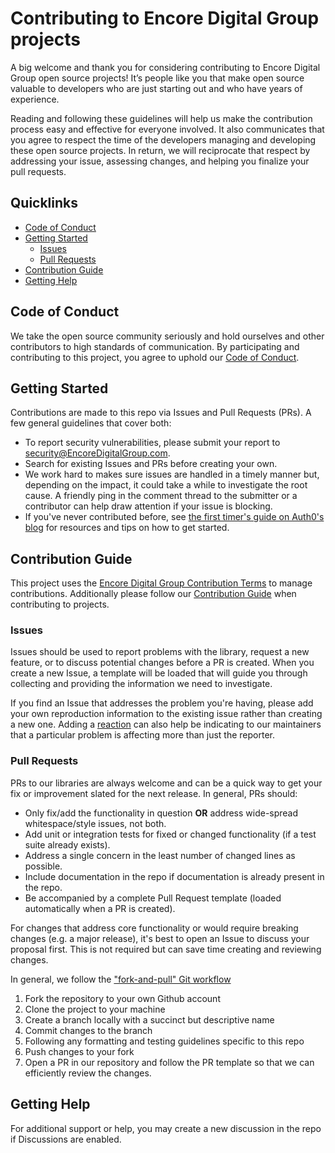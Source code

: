 # Contributing to Encore Digital Group projects

A big welcome and thank you for considering contributing to Encore Digital Group open source projects! It’s people like
you that make open source valuable to developers who are just starting out and who have years of experience.

Reading and following these guidelines will help us make the contribution process easy and effective for everyone
involved. It also communicates that you agree to respect the time of the developers managing and developing these open
source projects. In return, we will reciprocate that respect by addressing your issue, assessing changes, and helping
you finalize your pull requests.

## Quicklinks

* [Code of Conduct](#code-of-conduct)
* [Getting Started](#getting-started)
    * [Issues](#issues)
    * [Pull Requests](#pull-requests)
* [Contribution Guide](#contribution-guide)
* [Getting Help](#getting-help)

## Code of Conduct

We take the open source community seriously and hold ourselves and other contributors to high standards of
communication. By participating and contributing to this project, you agree to uphold
our [Code of Conduct](https://github.com/EncoreDigitalGroup/.github/blob/main/CODE-OF-CONDUCT.md).

## Getting Started

Contributions are made to this repo via Issues and Pull Requests (PRs). A few general guidelines that cover both:

- To report security vulnerabilities, please submit your report to security@EncoreDigitalGroup.com.
- Search for existing Issues and PRs before creating your own.
- We work hard to makes sure issues are handled in a timely manner but, depending on the impact, it could take a while
  to investigate the root cause. A friendly ping in the comment thread to the submitter or a contributor can help draw
  attention if your issue is blocking.
- If you've never contributed before,
  see [the first timer's guide on Auth0's blog](https://auth0.com/blog/a-first-timers-guide-to-an-open-source-project/)
  for resources and tips on how to get started.

## Contribution Guide

This project uses the [Encore Digital Group Contribution Terms](/CODE-CONTRIBUTION-TERMS.md) to manage contributions.
Additionally please follow our [Contribution Guide](/CONTRIBUTION-GUIDE.md) when contributing to projects.

### Issues

Issues should be used to report problems with the library, request a new feature, or to discuss potential changes before
a PR is created. When you create a new Issue, a template will be loaded that will guide you through collecting and
providing the information we need to investigate.

If you find an Issue that addresses the problem you're having, please add your own reproduction information to the
existing issue rather than creating a new one. Adding
a [reaction](https://github.blog/2016-03-10-add-reactions-to-pull-requests-issues-and-comments/) can also help be
indicating to our maintainers that a particular problem is affecting more than just the reporter.

### Pull Requests

PRs to our libraries are always welcome and can be a quick way to get your fix or improvement slated for the next
release. In general, PRs should:

- Only fix/add the functionality in question **OR** address wide-spread whitespace/style issues, not both.
- Add unit or integration tests for fixed or changed functionality (if a test suite already exists).
- Address a single concern in the least number of changed lines as possible.
- Include documentation in the repo if documentation is already present in the repo.
- Be accompanied by a complete Pull Request template (loaded automatically when a PR is created).

For changes that address core functionality or would require breaking changes (e.g. a major release), it's best to open
an Issue to discuss your proposal first. This is not required but can save time creating and reviewing changes.

In general, we follow the ["fork-and-pull" Git workflow](https://github.com/susam/gitpr)

1. Fork the repository to your own Github account
2. Clone the project to your machine
3. Create a branch locally with a succinct but descriptive name
4. Commit changes to the branch
5. Following any formatting and testing guidelines specific to this repo
6. Push changes to your fork
7. Open a PR in our repository and follow the PR template so that we can efficiently review the changes.

## Getting Help

For additional support or help, you may create a new discussion in the repo if Discussions are enabled.